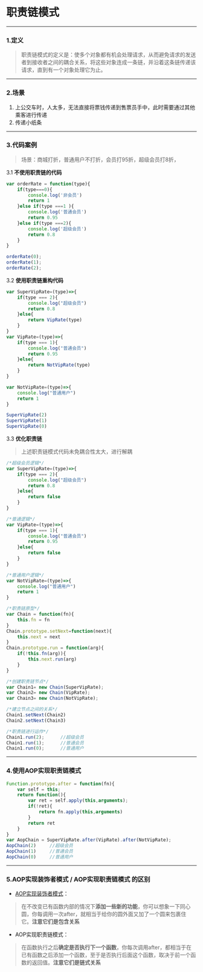 # 职责链模式

---



### 1.定义

> 职责链模式的定义是：使多个对象都有机会处理请求，从而避免请求的发送者到接收者之间的耦合关系，将这些对象连成一条链，并沿着这条链传递该请求，直到有一个对象处理它为止。

---



### 2.场景
1. 上公交车时，人太多，无法直接将票钱传递到售票员手中，此时需要通过其他乘客进行传递
2. 传递小纸条

---



### 3.代码案例

> 场景：商城打折，普通用户不打折，会员打95折，超级会员打8折，



3.1 __不使用职责链的代码__
```js
var orderRate = function(type){
    if(type===0){
        console.log('非会员')
        return 1
    }else if(type ===1 ){
        console.log('普通会员')
        return 0.95
    }else if(type ===2){
        console.log('超级会员')
        return 0.8
    }
}

orderRate(0);
orderRate(1);
orderRate(2);
```



3.2 __使用职责链重构代码__
```js
var SuperVipRate=(type)=>{
    if(type === 2){
        console.log("超级会员")
        return 0.8
    }else{
        return VipRate(type)
    }
}
var VipRate=(type)=>{
    if(type === 1){
        console.log("普通会员")
        return 0.95
    }else{
        return NotVipRate(type)
    }
}

var NotVipRate=(type)=>{
    console.log("普通用户")
    return 1
}

SuperVipRate(2)
SuperVipRate(1)
SuperVipRate(0)
```



3.3 __优化职责链__
> 上述职责链模式代码未免耦合性太大，进行解耦
```js
/*超级会员逻辑*/
var SuperVipRate=(type)=>{
    if(type === 2){
        console.log("超级会员")
        return 0.8
    }else{
        return false
    }
}

/*普通逻辑*/
var VipRate=(type)=>{
    if(type === 1){
        console.log("普通会员")
        return 0.95
    }else{
        return false
    }
}

/*普通用户逻辑*/
var NotVipRate=(type)=>{
    console.log("普通用户")
    return 1
}

/*职责链原型*/
var Chain = function(fn){
    this.fn = fn
}
Chain.prototype.setNext=function(next){
    this.next = next
}
Chain.prototype.run = function(arg){
    if(!this.fn(arg)){
        this.next.run(arg)
    }
}

/*创建职责链节点*/
var Chain1= new Chain(SuperVipRate);
var Chain2= new Chain(VipRate);
var Chain3= new Chain(NotVipRate);

/*建立节点之间的关系*/
Chain1.setNext(Chain2)
Chain2.setNext(Chain3)

/*职责链进行运作*/
Chain1.run(2);      //超级会员
Chain1.run(1);      //普通会员
Chain1.run(0);      //普通用户

```

---



### 4.使用AOP实现职责链模式
```js
Function.prototype.after = function(fn){
    var self = this;
    return function(){
        var ret = self.apply(this,arguments);
        if(!ret){
            return fn.apply(this,arguments)
        }
        return ret
    }
}
var AopChain = SuperVipRate.after(VipRate).after(NotVipRate);
AopChain(2)     //超级会员
AopChain(1)     //普通会员
AopChain(0)     //普通用户
```

---

### 5.AOP实现装饰者模式 / AOP实现职责链模式 的区别
- [AOP实现装饰者模式](./Decorator.md/#aop)：
> 在不改变已有函数内部的情况下**添加一些新的功能**，你可以想象一下同心圆，你每调用一次after，就相当于给你的圆外面又加了一个圆来包裹住它。**注意它们是包含关系**

- AOP实现职责链模式：
> 在函数执行之后**确定是否执行下一个函数**，你每次调用after，都相当于在已有函数之后添加一个函数，至于是否执行后面这个函数，取决于前一个函数的返回值。**注意它们是链式关系**

